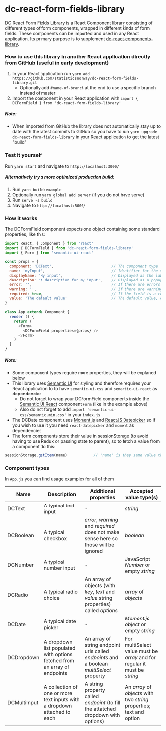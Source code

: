 # dc-react-form-fields-library
DC React Form Fields Library is a React Component library consisting of different types of form components, wrapped in 
different kinds of form fields. These components can be imported and used in any React application. Its primary purpose 
is to supplement [dc-react-components-library](https://github.com/statisticsnorway/dc-react-components-library).

### How to use this library in another React application directly from GitHub (useful in early development)
1. In your React application run `yarn add https://github.com/statisticsnorway/dc-react-form-fields-library.git` 
    * Optionally add `#name-of-branch` at the end to use a specific branch instead of master
2. Import the component in your React application with `import { DCFormField } from 'dc-react-form-fields-library'`

##### Note:
* When imported from GitHub the library does not automatically stay up to date with the latest commits to GitHub so you 
have to run `yarn upgrade dc-react-form-fields-library` in your React application to get the latest "build"

### Test it yourself
Run `yarn start` and navigate to `http://localhost:3000/`

##### Alternatively try a more optimized production build:
1. Run `yarn build:example`
2. Optionally run `yarn global add server` (if you do not have serve)
3. Run `serve -s build`
4. Navigate to `http://localhost:5000/`

### How it works
The DCFormField component expects one object containing some standard properties, like this:
```javascript
import React, { Component } from 'react'
import { DCFormField } from 'dc-react-form-fields-library'
import { Form } from 'semantic-ui-react'

const props = {
  component: 'DCText',                          // The component type
  name: 'myInput',                              // Identifier for the value stored in sessionStorage
  displayName: 'My input',                      // Displayed as the label for the form field
  description: 'A description for my input',    // Displayed as a popup on the label
  error: '',                                    // If there are errors
  warning: '',                                  // If there are warnings
  required: true,                               // If the field is a required part of the form
  value: 'The default value'                    // The default value, different input types require different types of default values
}

class App extends Component {
  render () {
    return (
      <Form>
        <DCFormField properties={props} />
      </Form>
    )
  }
}
```

##### Note:
* Some component types require more properties, they will be explaned below
* This library uses [Semantic UI](https://semantic-ui.com/introduction/getting-started.html) for styling and therefore 
requires your React application to to have `semantic-ui-css` and `semantic-ui-react` as dependencies
  * Do not forget to wrap your DCFormField components inside the [Semantic UI React](https://react.semantic-ui.com/) 
  component `Form` (like in the example above)
  * Also do not forget to add `import 'semantic-ui-css/semantic.min.css'` in your `index.js`
* The DCDate component uses [Moment.js](https://momentjs.com/docs/) and [ReactJS Datepicker](https://reactdatepicker.com/) 
so if you wish to use it you need `react-datepicker` and `moment` as dependencies
* The form components store their value in sessionStorage (to avoid having to use Redux or passing state to parent), so to 
fetch a value from a component do this:

```javascript
sessionStorage.getItem(name)            // 'name' is they same value that you used in the props for the component
```


### Component types
In `App.js` you can find usage examples for all of them

Name | Description | Additional properties | Accepted value type(s)
-----|-------------|------------------------|---------------
DCText | A typical text input | - | *string*
DCBoolean | A typical checkbox | *error*, *warning* and *required* does not make sense here so those will be ignored | *boolean*
DCNumber | A typical number input | - | JavaScript *Number* or empty *string*
DCRadio | A typical radio choice | An array of objects (with *key*, *text* and *value* string properties) called *options* | *array* of *objects*
DCDate | A typical date picker | - | *Moment.js object* or empty *string*
DCDropdown | A dropdown list populated with options fetched from an array of endpoints | An array of string endpoint urls called *endpoints* and a boolean *multiSelect* property | For multiSelect value must be *array* and for regular it must be *string*
DCMultiInput | A collection of one or more text inputs with a dropdown attached to each | A string property called *endpoint* (to fill the attatched dropdown with options) | An *array* of *objects* with two *string* properties; text and option

